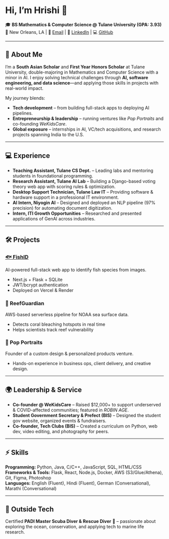 # Hi, I’m Hrishi 👋  

🎓 **BS Mathematics & Computer Science @ Tulane University (GPA: 3.93)**  
📍 New Orleans, LA | 📧 [Email](mailto:hkabra@tulane.edu) | 💼 [LinkedIn](https://linkedin.com/in/hrishikabra) | 💻 [GitHub](https://github.com/HrishiKabra)  

---

## 📌 About Me  
I’m a **South Asian Scholar** and **First Year Honors Scholar** at Tulane University, double-majoring in Mathematics and Computer Science with a minor in AI. I enjoy solving technical challenges through **AI, software engineering, and data science**—and applying those skills in projects with real-world impact.  

My journey blends:  
- **Tech development** – from building full-stack apps to deploying AI pipelines.  
- **Entrepreneurship & leadership** – running ventures like *Pop Portraits* and co-founding *WeKidsCare*.  
- **Global exposure** – internships in AI, VC/tech acquisitions, and research projects spanning India to the U.S.  

---

## 💻 Experience  
- **Teaching Assistant, Tulane CS Dept.** – Leading labs and mentoring students in foundational programming.  
- **Research Assistant, Tulane AI Lab** – Building a Django-based voting theory web app with scoring rules & optimization.  
- **Desktop Support Technician, Tulane Law IT** – Providing software & hardware support in a professional IT environment.  
- **AI Intern, Niyogin AI** – Designed and deployed an NLP pipeline (97% precision) for automating document digitization.  
- **Intern, ITI Growth Opportunities** – Researched and presented applications of GenAI across industries.  

---

## 🛠️ Projects  

### [🐟 FishID](https://fishid.vercel.app/)  
AI-powered full-stack web app to identify fish species from images.  
- Next.js + Flask + SQLite  
- JWT/bcrypt authentication  
- Deployed on Vercel & Render  

### 🌊 ReefGuardian  
AWS-based serverless pipeline for NOAA sea surface data.  
- Detects coral bleaching hotspots in real time  
- Helps scientists track reef vulnerability  

### 🎨 Pop Portraits  
Founder of a custom design & personalized products venture.  
- Hands-on experience in business ops, client delivery, and creative design.  

---

## 🌍 Leadership & Service  
- **Co-founder @ WeKidsCare** – Raised $12,000+ to support underserved & COVID-affected communities; featured in *ROBIN AGE*.  
- **Student Government Secretary & Prefect (BIS)** – Designed the student gov website, organized events & fundraisers.  
- **Co-founder, Tech Clubs (BIS)** – Created a curriculum on Python, web dev, video editing, and photography for peers.  

---

## ⚡ Skills  
**Programming:** Python, Java, C/C++, JavaScript, SQL, HTML/CSS  
**Frameworks & Tools:** Flask, React, Node.js, Docker, AWS (S3/Glue/Athena), Git, Figma, Photoshop  
**Languages:** English (Fluent), Hindi (Fluent), German (Conversational), Marathi (Conversational)  

---

## 🌊 Outside Tech  
Certified **PADI Master Scuba Diver & Rescue Diver** 🤿 – passionate about exploring the ocean, conservation, and applying tech to marine life research.  
